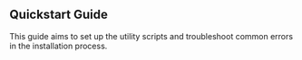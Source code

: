 ## Quickstart Guide

This guide aims to set up the utility scripts and troubleshoot common errors in the installation process.
